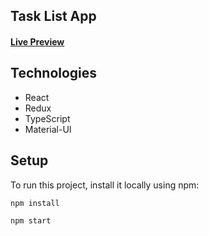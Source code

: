 ## Task List App
 #### [Live Preview](https://task-list-mf.netlify.app/)
	
## Technologies
* React
* Redux
* TypeScript
* Material-UI
	
## Setup
To run this project, install it locally using npm:

```
npm install
```
```
npm start
```
